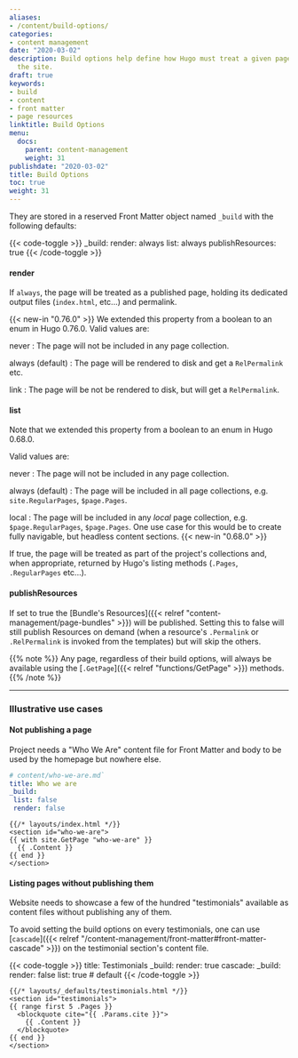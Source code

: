 ```yaml
---
aliases:
- /content/build-options/
categories:
- content management
date: "2020-03-02"
description: Build options help define how Hugo must treat a given page when building
  the site.
draft: true
keywords:
- build
- content
- front matter
- page resources
linktitle: Build Options
menu:
  docs:
    parent: content-management
    weight: 31
publishdate: "2020-03-02"
title: Build Options
toc: true
weight: 31
---
```


They are stored in a reserved Front Matter object named `_build` with the following defaults:

{{< code-toggle >}}
_build:
  render: always
  list: always
  publishResources: true
{{< /code-toggle >}}

#### render

If `always`, the page will be treated as a published page, holding its dedicated output files (`index.html`, etc...) and permalink.

{{< new-in "0.76.0" >}} We extended this property from a boolean to an enum in Hugo 0.76.0. Valid values are:

never
: The page will not be included in any page collection.

always (default)
: The page will be rendered to disk and get a `RelPermalink` etc.

link
: The page will be not be rendered to disk, but will get a `RelPermalink`.

#### list

Note that we extended this property from a boolean to an enum in Hugo 0.68.0.

Valid values are:

never
: The page will not be included in any page collection.

always (default)
: The page will be included in all page collections, e.g. `site.RegularPages`, `$page.Pages`.

local
: The page will be included in any _local_ page collection, e.g. `$page.RegularPages`, `$page.Pages`. One use case for this would be to create fully navigable, but headless content sections. {{< new-in "0.68.0" >}}

If true, the page will be treated as part of the project's collections and, when appropriate, returned by Hugo's listing methods (`.Pages`, `.RegularPages` etc...).

#### publishResources

If set to true the [Bundle's Resources]({{< relref "content-management/page-bundles" >}}) will be published.
Setting this to false will still publish Resources on demand (when a resource's `.Permalink` or `.RelPermalink` is invoked from the templates) but will skip the others.

{{% note %}}
Any page, regardless of their build options, will always be available using the [`.GetPage`]({{< relref "functions/GetPage" >}}) methods.
{{% /note %}}

------

### Illustrative use cases

#### Not publishing a page

Project needs a "Who We Are" content file for Front Matter and body to be used by the homepage but nowhere else.

```yaml
# content/who-we-are.md`
title: Who we are
_build:
 list: false
 render: false
```

```go-html-template
{{/* layouts/index.html */}}
<section id="who-we-are">
{{ with site.GetPage "who-we-are" }}
  {{ .Content }}
{{ end }}
</section>
```

#### Listing pages without publishing them

Website needs to showcase a few of the hundred "testimonials" available as content files without publishing any of them.

To avoid setting the build options on every testimonials, one can use [`cascade`]({{< relref "/content-management/front-matter#front-matter-cascade" >}}) on the testimonial section's content file.

{{< code-toggle >}}
title: Testimonials
_build:
  render: true
cascade:
  _build:
    render: false
    list: true # default
{{< /code-toggle >}}

```go-html-template
{{/* layouts/_defaults/testimonials.html */}}
<section id="testimonials">
{{ range first 5 .Pages }}
  <blockquote cite="{{ .Params.cite }}">
    {{ .Content }}
  </blockquote>
{{ end }}
</section>
